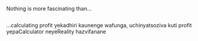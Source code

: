 Nothing is more fascinating than...

<img src="https://i.postimg.cc/856cR1Fk/Screenshot-20240209-105413-Calculator.png" alt=""/>

...calculating profit yekadhiri kaunenge wafunga, uchinyatsoziva kuti profit yepaCalculator neyeReality hazvifanane